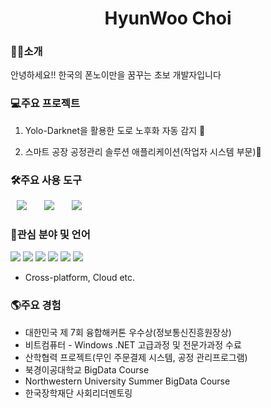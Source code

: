 <h1 align="center"> HyunWoo Choi</h1>

<h3>🙋‍♂️소개</h3>
안녕하세요!! 한국의 폰노이만을 꿈꾸는 초보 개발자입니다

<h3>💻주요 프로젝트</h3>

1. Yolo-Darknet을 활용한 도로 노후화 자동 감지 🚧      
              
2. 스마트 공장 공정관리 솔루션 애플리케이션(작업자 시스템 부문)📅



<h3>🛠주요 사용 도구</h3>
<div>
<img src="https://img.shields.io/badge/.NET-512BD4?style=flat-square&logo=.NET&logoColor=white" style="height : auto; margin-left : 10px; margin-right : 10px;"/></a>&nbsp;
<img src="https://img.shields.io/badge/Android-3DDC84?style=flat-square&logo=Android&logoColor=white" style="height : auto; margin-left : 10px; margin-right : 10px;"/></a>&nbsp;
<img src="https://img.shields.io/badge/Microsoft SQL Server-CC2927?style=flat-square&logo=Microsoft SQL Server&logoColor=white" style="height : auto; margin-left : 10px; margin-right : 10px;"/></a>&nbsp;




<h3>🤗관심 분야 및 언어</h3>
       


<img src="https://img.shields.io/badge/react-61DAFB?style=for-the-badge&logo=react&logoColor=black">
<img src="https://img.shields.io/badge/Docker-2496ED?style=for-the-badge&logo=Docker&logoColor=black">
<img src="https://img.shields.io/badge/Go-9999FF?style=for-the-badge&logo=Go&logoColor=black">
<img src="https://img.shields.io/badge/Amazon AWS-000000?style=for-the-badge&logo=Amazon AWS&logoColor=black">
<img src="https://img.shields.io/badge/JAVA-E30E17?style=for-the-badge&logo=java&logoColor=white"> <img src="https://img.shields.io/badge/Spring-6DB33F?style=for-the-badge&logo=Spring&logoColor=white">


- Cross-platform, Cloud etc. 



<h3>🌎주요 경험</h3>

- 대한민국 제 7회 융합해커톤 우수상(정보통신진흥원장상)  
- 비트컴퓨터 - Windows .NET 고급과정 및 전문가과정 수료  
- 산학협력 프로젝트(무인 주문결제 시스템, 공정 관리프로그램)  
- 북경이공대학교 BigData Course  
- Northwestern University Summer BigData Course    
- 한국장학재단 사회리더멘토링 
</div>

